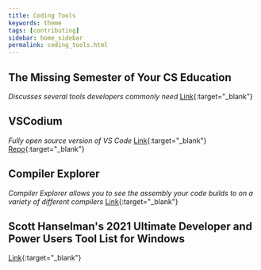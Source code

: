 ```yaml
---
title: Coding Tools
keywords: theme
tags: [contributing]
sidebar: home_sidebar
permalink: coding_tools.html
---
```


## The Missing Semester of Your CS Education
*Discusses several tools developers commonly need*
[Link](https://missing.csail.mit.edu/){:target="_blank"}

## VSCodium
*Fully open source version of VS Code*
[Link](https://vscodium.com/){:target="_blank"}
[Repo](https://github.com/VSCodium/vscodium){:target="_blank"}

## Compiler Explorer
*Compiler Explorer allows you to see the assembly your code builds to on a variety of different compilers*
[Link](https://godbolt.org/){:target="_blank"}

## Scott Hanselman's 2021 Ultimate Developer and Power Users Tool List for Windows
[Link](https://www.hanselman.com/blog/scott-hanselmans-2021-ultimate-developer-and-power-users-tool-list-for-windows){:target="_blank"}